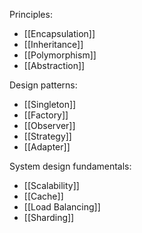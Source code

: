 Principles: 
- [[Encapsulation]]
- [[Inheritance]]
- [[Polymorphism]]
- [[Abstraction]]

Design patterns:
- [[Singleton]]
- [[Factory]]
- [[Observer]]
- [[Strategy]]
- [[Adapter]]

System design fundamentals: 
- [[Scalability]]
- [[Cache]]
- [[Load Balancing]]
- [[Sharding]]